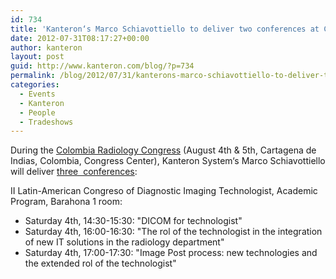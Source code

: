 ```yaml
---
id: 734
title: 'Kanteron‘s Marco Schiavottiello to deliver two conferences at Colombia Radiology Congress'
date: 2012-07-31T08:17:27+00:00
author: kanteron
layout: post
guid: http://www.kanteron.com/blog/?p=734
permalink: /blog/2012/07/31/kanterons-marco-schiavottiello-to-deliver-two-conferences-at-colombia-radiology-congress/
categories:
  - Events
  - Kanteron
  - People
  - Tradeshows
---
```

During the <a title="http://www.acronline.org/EducaciónMédica/CongresoColombianodeRadiolog%C3%ADa2012/tabid/396/Default.aspx" href="http://www.acronline.org/EducaciónMédica/CongresoColombianodeRadiolog%C3%ADa2012/tabid/396/Default.aspx" target="_blank">Colombia Radiology Congress</a> (August 4th & 5th, Cartagena de Indias, Colombia, Congress Center), Kanteron System‘s Marco Schiavottiello will deliver <a title="http://www.acronline.org/EducaciónMédica/CongresoColombianodeRadiolog%C3%ADa2012/CongresodeTecnólogos/tabid/413/Default.aspx" href="http://www.acronline.org/EducaciónMédica/CongresoColombianodeRadiolog%C3%ADa2012/CongresodeTecnólogos/tabid/413/Default.aspx" target="_blank">three  conferences</a>:

II Latin-American Congreso of Diagnostic Imaging Technologist, Academic Program, Barahona 1 room:

  * Saturday 4th, 14:30-15:30: "DICOM for technologist"
  * Saturday 4th, 16:00-16:30: "The rol of the technologist in the integration of new IT solutions in the radiology department"
  * Saturday 4th, 17:00-17:30: "Image Post process: new technologies and the extended rol of the technologist"